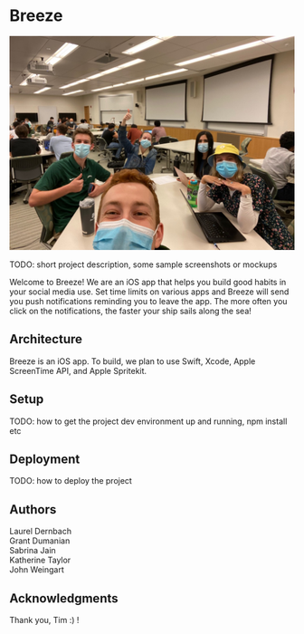 # Breeze

![Team Photo](./groupPhoto.jpg)

TODO: short project description, some sample screenshots or mockups

Welcome to Breeze! We are an iOS app that helps you build good habits in your social media use. Set time limits on various apps and Breeze will send you push notifications reminding you to leave the app. The more often you click on the notifications, the faster your ship sails along the sea!

## Architecture

Breeze is an iOS app. To build, we plan to use Swift, Xcode, Apple ScreenTime API, and Apple Spritekit.

## Setup

TODO: how to get the project dev environment up and running, npm install etc

## Deployment

TODO: how to deploy the project

## Authors
Laurel Dernbach  
Grant Dumanian  
Sabrina Jain  
Katherine Taylor  
John Weingart

## Acknowledgments
Thank you, Tim :) !
